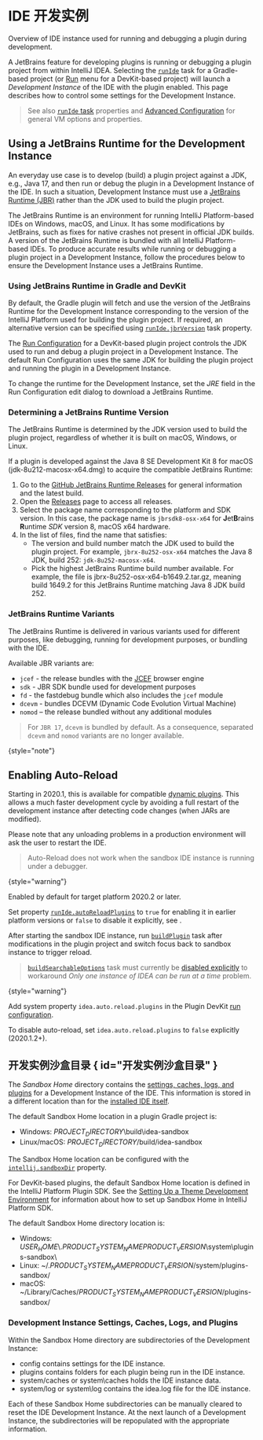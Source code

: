 # IDE 开发实例

<!-- Copyright 2000-2023 JetBrains s.r.o. and contributors. Use of this source code is governed by the Apache 2.0 license. -->

<link-summary>Overview of IDE instance used for running and debugging a plugin during development.</link-summary>

A JetBrains feature for developing plugins is running or debugging a plugin project from within IntelliJ IDEA.
Selecting the [`runIde`](creating_plugin_project.md#使用runIde-Gradle任务运行插件) task for a Gradle-based project (or [Run](running_and_debugging_a_theme.md) menu for a DevKit-based project) will launch a _Development Instance_ of the IDE with the plugin enabled.
This page describes how to control some settings for the Development Instance.

> See also [`runIde` task](tools_gradle_intellij_plugin.md#tasks-runide) properties and [Advanced Configuration](https://www.jetbrains.com/help/idea/tuning-the-ide.html) for general VM options and properties.
>

## Using a JetBrains Runtime for the Development Instance

An everyday use case is to develop (build) a plugin project against a JDK, e.g., Java 17, and then run or debug the plugin in a Development Instance of the IDE.
In such a situation, Development Instance must use a [JetBrains Runtime (JBR)](https://www.jetbrains.com/jetbrains-runtime) rather than the JDK used to build the plugin project.

The JetBrains Runtime is an environment for running IntelliJ Platform-based IDEs on Windows, macOS, and Linux.
It has some modifications by JetBrains, such as fixes for native crashes not present in official JDK builds.
A version of the JetBrains Runtime is bundled with all IntelliJ Platform-based IDEs.
To produce accurate results while running or debugging a plugin project in a Development Instance, follow the procedures below to ensure the Development Instance uses a JetBrains Runtime.

### Using JetBrains Runtime in Gradle and DevKit

<tabs group="project-type">

<tab title="Gradle" group-key="gradle">

By default, the Gradle plugin will fetch and use the version of the JetBrains Runtime for the Development Instance corresponding to the version of the IntelliJ Platform used for building the plugin project.
If required, an alternative version can be specified using [`runIde.jbrVersion`](tools_gradle_intellij_plugin.md#tasks-runide-jbrversion) task property.

</tab>

<tab title="DevKit" group-key="devkit">

The [Run Configuration](https://www.jetbrains.com/help/idea/run-debug-configuration.html) for a DevKit-based plugin project controls the JDK used to run and debug a plugin project in a Development Instance.
The default Run Configuration uses the same JDK for building the plugin project and running the plugin in a Development Instance.

To change the runtime for the Development Instance, set the _JRE_ field in the Run Configuration edit dialog to download a JetBrains Runtime.

</tab>
</tabs>

### Determining a JetBrains Runtime Version

The JetBrains Runtime is determined by the JDK version used to build the plugin project, regardless of whether it is built on macOS, Windows, or Linux.

<procedure title="Determine an Example JetBrains Runtime Version">

If a plugin is developed against the Java 8 SE Development Kit 8 for macOS (<path>jdk-8u212-macosx-x64.dmg</path>) to acquire the compatible JetBrains Runtime:

1. Go to the [GitHub JetBrains Runtime Releases](https://github.com/JetBrains/JetBrainsRuntime) for general information and the latest build.
2. Open the [Releases](https://github.com/JetBrains/JetBrainsRuntime/releases) page to access all releases.
3. Select the package name corresponding to the platform and SDK version.
   In this case, the package name is `jbrsdk8-osx-x64` for **J**et**B**rains **R**untime _SDK_ version 8, macOS x64 hardware.
4. In the list of files, find the name that satisfies:
   * The version and build number match the JDK used to build the plugin project.
     For example, `jbrx-8u252-osx-x64` matches the Java 8 JDK, build 252: `jdk-8u252-macosx-x64`.
   * Pick the highest JetBrains Runtime build number available.
     For example, the file is <path>jbrx-8u252-osx-x64-b1649.2.tar.gz</path>, meaning build 1649.2 for this JetBrains Runtime matching Java 8 JDK build 252.
</procedure>

### JetBrains Runtime Variants

The JetBrains Runtime is delivered in various variants used for different purposes, like debugging, running for development purposes, or bundling with the IDE.

Available JBR variants are:
- `jcef` - the release bundles with the [JCEF](jcef.md) browser engine
- `sdk` - JBR SDK bundle used for development purposes
- `fd` - the fastdebug bundle which also includes the `jcef` module
- `dcevm` - bundles DCEVM (Dynamic Code Evolution Virtual Machine)
- `nomod` – the release bundled without any additional modules

> For `JBR 17`, `dcevm` is bundled by default.
> As a consequence, separated `dcevm` and `nomod` variants are no longer available.
>
{style="note"}

## Enabling Auto-Reload

Starting in 2020.1, this is available for compatible [dynamic plugins](dynamic_plugins.md).
This allows a much faster development cycle by avoiding a full restart of the development instance after detecting code changes (when JARs are modified).

Please note that any unloading problems in a production environment will ask the user to restart the IDE.

> Auto-Reload does not work when the sandbox IDE instance is running under a debugger.
>
{style="warning"}

<tabs group="project-type">

<tab title="Gradle" group-key="gradle">

Enabled by default for target platform 2020.2 or later.

Set property [`runIde.autoReloadPlugins`](tools_gradle_intellij_plugin.md#tasks-runide-autoreloadplugins) to `true` for enabling it in earlier platform versions or `false` to disable it explicitly, see [](tools_gradle_intellij_plugin_faq.md#how-to-disable-automatic-reload-of-dynamic-plugins).

After starting the sandbox IDE instance, run [`buildPlugin`](tools_gradle_intellij_plugin.md#tasks-buildplugin) task after modifications in the plugin project and switch focus back to sandbox instance to trigger reload.

> [`buildSearchableOptions`](tools_gradle_intellij_plugin.md#tasks-buildsearchableoptions) task must currently be [disabled explicitly](tools_gradle_intellij_plugin_faq.md#how-to-disable-building-searchable-options) to workaround _Only one instance of IDEA can be run at a time_ problem.
>
{style="warning"}

</tab>

<tab title="DevKit" group-key="devkit">

Add system property `idea.auto.reload.plugins` in the Plugin DevKit [run configuration](running_and_debugging_a_theme.md).

To disable auto-reload, set `idea.auto.reload.plugins` to `false` explicitly (2020.1.2+).

</tab>

</tabs>

## 开发实例沙盒目录 { id="开发实例沙盒目录" }

The _Sandbox Home_ directory contains the [settings, caches, logs, and plugins](#development-instance-settings-caches-logs-and-plugins) for a Development Instance of the IDE.
This information is stored in a different location than for the [installed IDE itself](https://intellij-support.jetbrains.com/hc/en-us/articles/206544519-Directories-used-by-the-IDE-to-store-settings-caches-plugins-and-logs).

<tabs group="project-type">
<tab title="Gradle" group-key="gradle">

The default Sandbox Home location in a plugin Gradle project is:
* Windows: <path>$PROJECT_DIRECTORY$\\build\\idea-sandbox</path>
* Linux/macOS: <path>$PROJECT_DIRECTORY$/build/idea-sandbox</path>

The Sandbox Home location can be configured with the [`intellij.sandboxDir`](tools_gradle_intellij_plugin.md#intellij-extension-sandboxdir) property.

</tab>

<tab title="DevKit" group-key="devkit">

For DevKit-based plugins, the default <control>Sandbox Home</control> location is defined in the IntelliJ Platform Plugin SDK.
See the [Setting Up a Theme Development Environment](setting_up_theme_environment.md#add-intellij-platform-plugin-sdk) for information about how to set up Sandbox Home in IntelliJ Platform SDK.

The default Sandbox Home directory location is:
* Windows: <path>$USER_HOME$\\.$PRODUCT_SYSTEM_NAME$$PRODUCT_VERSION$\\system\\plugins-sandbox\\</path>
* Linux: <path>~/.$PRODUCT_SYSTEM_NAME$$PRODUCT_VERSION$/system/plugins-sandbox/</path>
* macOS: <path>~/Library/Caches/$PRODUCT_SYSTEM_NAME$$PRODUCT_VERSION$/plugins-sandbox/</path>

</tab>
</tabs>

### Development Instance Settings, Caches, Logs, and Plugins

Within the Sandbox Home directory are subdirectories of the Development Instance:
* <path>config</path> contains settings for the IDE instance.
* <path>plugins</path> contains folders for each plugin being run in the IDE instance.
* <path>system/caches</path> or <path>system\caches</path> holds the IDE instance data.
* <path>system/log</path> or <path>system\log</path> contains the <path>idea.log</path> file for the IDE instance.

Each of these Sandbox Home subdirectories can be manually cleared to reset the IDE Development Instance.
At the next launch of a Development Instance, the subdirectories will be repopulated with the appropriate information.
